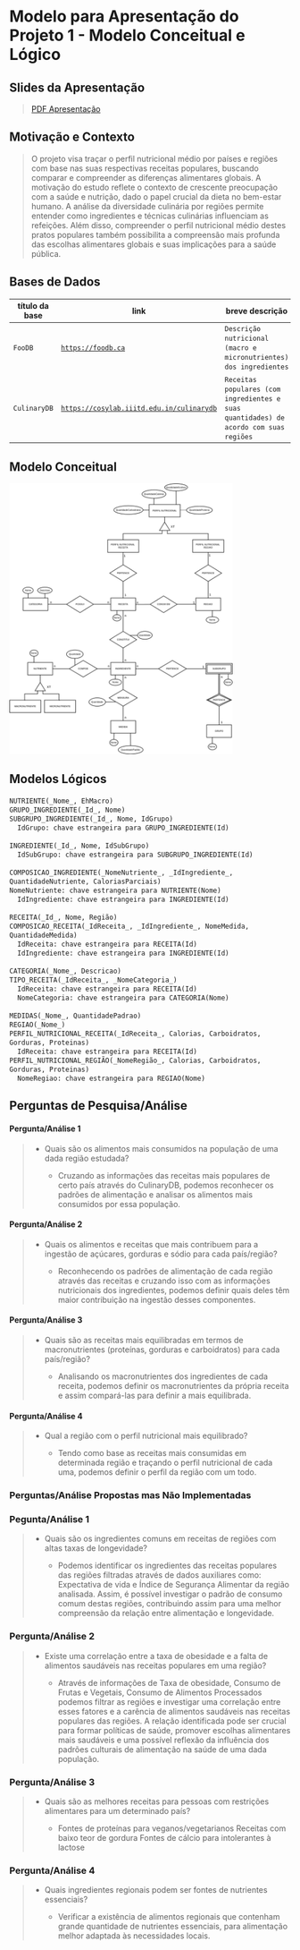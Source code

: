 # Modelo para Apresentação do Projeto 1 - Modelo Conceitual e Lógico

## Slides da Apresentação
> <a href='<link-pdf>'>PDF Apresentação</a>

## Motivação e Contexto

> O projeto visa traçar o perfil nutricional médio por países e regiões com base nas suas respectivas receitas populares, buscando comparar e compreender as diferenças alimentares globais. A motivação do estudo reflete o contexto de crescente preocupação com a saúde e nutrição, dado o papel crucial da dieta no bem-estar humano.
A análise da diversidade culinária por regiões permite entender como ingredientes e técnicas culinárias influenciam as refeições. Além disso, compreender o perfil nutricional médio destes pratos populares também possibilita a compreensão mais profunda das escolhas alimentares globais e suas implicações para a saúde pública.

## Bases de Dados

título da base | link | breve descrição
----- | ----- | -----
`FooDB` | <a href='https://foodb.ca'>`https://foodb.ca`</a> | `Descrição nutricional (macro e micronutrientes) dos ingredientes`
`CulinaryDB` | <a href='https://cosylab.iiitd.edu.in/culinarydb/'>`https://cosylab.iiitd.edu.in/culinarydb`</a> | `Receitas populares (com ingredientes e suas quantidades) de acordo com suas regiões`

## Modelo Conceitual

<img src='images/modeloconceitual.png' width="400px" height="auto">

## Modelos Lógicos

~~~
NUTRIENTE(_Nome_, EhMacro)
GRUPO_INGREDIENTE(_Id_, Nome)
SUBGRUPO_INGREDIENTE(_Id_, Nome, IdGrupo)
  IdGrupo: chave estrangeira para GRUPO_INGREDIENTE(Id)

INGREDIENTE(_Id_, Nome, IdSubGrupo)
  IdSubGrupo: chave estrangeira para SUBGRUPO_INGREDIENTE(Id)

COMPOSICAO_INGREDIENTE(_NomeNutriente_, _IdIngrediente_, QuantidadeNutriente, CaloriasParciais)
NomeNutriente: chave estrangeira para NUTRIENTE(Nome)
  IdIngrediente: chave estrangeira para INGREDIENTE(Id)

RECEITA(_Id_, Nome, Região)
COMPOSICAO_RECEITA(_IdReceita_, _IdIngrediente_, NomeMedida, QuantidadeMedida)
  IdReceita: chave estrangeira para RECEITA(Id)
  IdIngrediente: chave estrangeira para INGREDIENTE(Id)

CATEGORIA(_Nome_, Descricao)
TIPO_RECEITA(_IdReceita_, _NomeCategoria_)
  IdReceita: chave estrangeira para RECEITA(Id)
  NomeCategoria: chave estrangeira para CATEGORIA(Nome)

MEDIDAS(_Nome_, QuantidadePadrao)
REGIAO(_Nome_)
PERFIL_NUTRICIONAL_RECEITA(_IdReceita_, Calorias, Carboidratos, Gorduras, Proteinas)
  IdReceita: chave estrangeira para RECEITA(Id)
PERFIL_NUTRICIONAL_REGIÃO(_NomeRegião_, Calorias, Carboidratos, Gorduras, Proteinas)
  NomeRegiao: chave estrangeira para REGIAO(Nome)
~~~

## Perguntas de Pesquisa/Análise

#### Pergunta/Análise 1
> * Quais são os alimentos mais consumidos na população de uma dada região estudada?
>   
>   * Cruzando as informações das receitas mais populares de certo país através do CulinaryDB, podemos reconhecer os padrões de alimentação e analisar os alimentos mais consumidos por essa população.


#### Pergunta/Análise 2
> * Quais os alimentos e receitas que mais contribuem para a ingestão de açúcares, gorduras e sódio para cada país/região?
>   
>   * Reconhecendo os padrões de alimentação de cada região através das receitas e cruzando isso com as informações nutricionais dos ingredientes, podemos definir quais deles têm maior contribuição na ingestão desses componentes.


#### Pergunta/Análise 3
> * Quais são as receitas mais equilibradas em termos de macronutrientes (proteínas, gorduras e carboidratos) para cada país/região? 
>   
>   * Analisando os macronutrientes dos ingredientes de cada receita, podemos definir os macronutrientes da própria receita e assim compará-las para definir a mais equilibrada.

#### Pergunta/Análise 4
> * Qual a região com o perfil nutricional mais equilibrado?
>   
>   * Tendo como base as receitas mais consumidas em determinada região e traçando o perfil nutricional de cada uma, podemos definir o perfil da região com um todo.


### Perguntas/Análise Propostas mas Não Implementadas

### Pegunta/Análise 1

> * Quais são os ingredientes comuns em receitas de regiões com altas taxas de longevidade?
>
>   * Podemos identificar os ingredientes das receitas populares das regiões filtradas através de dados auxiliares como: Expectativa de vida e Índice de Segurança Alimentar da região analisada. Assim, é possível investigar o padrão de consumo comum destas regiões, contribuindo assim para uma melhor compreensão da relação entre alimentação e longevidade.


### Pergunta/Análise 2
> * Existe uma correlação entre a taxa de obesidade e a falta de alimentos saudáveis nas receitas populares em uma região?
>
>   * Através de informações de Taxa de obesidade, Consumo de Frutas e Vegetais, Consumo de Alimentos Processados podemos filtrar as regiões e investigar uma correlação entre esses fatores e a carência de alimentos saudáveis nas receitas populares das regiões. A relação identificada pode ser crucial para formar políticas de saúde, promover escolhas alimentares mais saudáveis e uma possível reflexão da influência dos padrões culturais de alimentação na saúde de uma dada população.

### Pergunta/Análise 3
> * Quais são as melhores receitas para pessoas com restrições alimentares para um determinado país?
>
>   * Fontes de proteínas para veganos/vegetarianos
Receitas com baixo teor de gordura
Fontes de cálcio para intolerantes à lactose

### Pergunta/Análise 4
> * Quais ingredientes regionais podem ser fontes de nutrientes essenciais?
>
>   * Verificar a existência de alimentos regionais que contenham grande quantidade de nutrientes essenciais, para alimentação melhor adaptada às necessidades locais.
